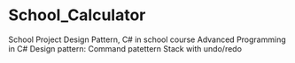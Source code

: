 # School_Calculator
School Project Design Pattern, C# in school course Advanced Programming in C#
Design pattern: Command patettern
Stack with undo/redo

